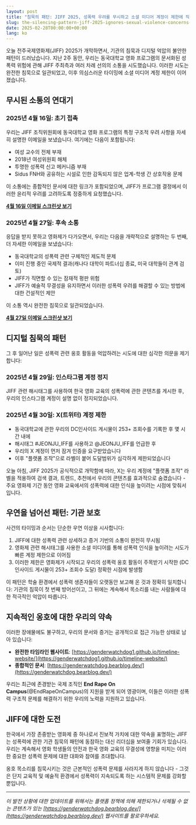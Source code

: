 ```yaml
---
layout: post
title: "침묵의 패턴: JIFF 2025, 성폭력 우려를 무시하고 소셜 미디어 계정이 제한에 직면하다"
slug: the-silencing-pattern-jiff-2025-ignores-sexual-violence-concerns-as-social-media-accounts-face-restrictions-ko
date: 2025-02-28T00:00:00+00:00
lang: ko
---
```


오늘 전주국제영화제(JIFF) 2025가 개막하면서, 기관의 침묵과 디지털 억압의 불안한 패턴이 드러났습니다. 지난 2주 동안, 우리는 동국대학교 영화 프로그램의 문서화된 성폭력 위험에 관해 JIFF 주최측과 여러 차례 선의의 소통을 시도했습니다. 이러한 시도는 완전한 침묵으로 일관되었고, 이후 의심스러운 타이밍에 소셜 미디어 계정 제한이 이어졌습니다.

## 무시된 소통의 연대기

### 2025년 4월 16일: 초기 접촉
우리는 JIFF 조직위원회에 동국대학교 영화 프로그램의 특정 구조적 우려 사항을 자세히 설명한 이메일을 보냈습니다. 여기에는 다음이 포함됩니다:
- 여성 교수의 전체 부재
- 2018년 여성위원회 해체
- 투명한 성폭력 신고 메커니즘 부재
- Sidus FNH와 공유하는 시설로 인한 감독되지 않은 업계-학생 간 상호작용 문제

이 소통에는 종합적인 문서에 대한 링크가 포함되었으며, JIFF가 프로그램 결정에서 이러한 윤리적 우려를 고려하도록 정중하게 요청했습니다.

**[4월 16일 이메일 스크린샷 보기](https://github.com/genderwatchdog1/timeline-website/blob/master/imgs/email-screenshots/04162025-jiff-email.png?raw=true)**

### 2025년 4월 27일: 후속 소통
응답을 받지 못하고 영화제가 다가오면서, 우리는 다음을 개략적으로 설명하는 두 번째, 더 자세한 이메일을 보냈습니다:
- 동국대학교의 성폭력 관련 구체적인 제도적 문제
- 이미 진행 중인 국제적 결과(캐나다 대학이 파트너십 종료, 미국 대학들이 관계 검토)
- JIFF가 직면할 수 있는 잠재적 평판 위험
- JIFF가 예술적 무결성을 유지하면서 이러한 성폭력 우려를 해결할 수 있는 방법에 대한 건설적인 제안

이 소통 역시 완전한 침묵으로 일관되었습니다.

**[4월 27일 이메일 스크린샷 보기](https://github.com/genderwatchdog1/timeline-website/blob/master/imgs/email-screenshots/04272025-jiff-email.png?raw=true)**

## 디지털 침묵의 패턴

그 후 일어난 일은 성폭력 관련 옹호 활동을 억압하려는 시도에 대한 심각한 의문을 제기합니다:

### 2025년 4월 29일: 인스타그램 계정 정지
JIFF 관련 해시태그를 사용하여 한국 영화 교육의 성폭력에 관한 콘텐츠를 게시한 후, 우리의 인스타그램 계정이 설명 없이 정지되었습니다.

### 2025년 4월 30일: X(트위터) 계정 제한
- 동국대학교에 관한 우리의 DC인사이드 게시물이 253+ 조회수를 기록한 후 몇 시간 내에
- 해시태그 #JEONJU_IFF를 사용하고 @JEONJU_IFF를 언급한 후
- 우리의 X 계정이 먼저 잠겨 인증을 요구받았습니다
- 이후 "플랫폼 조작"으로 라벨이 붙어 도달범위가 심각하게 제한되었습니다

오늘 아침, JIFF 2025가 공식적으로 개막함에 따라, X는 우리 계정에 "플랫폼 조작" 라벨을 적용하여 검색 결과, 트렌드, 추천에서 우리의 콘텐츠를 효과적으로 숨겼습니다 - 주요 영화제 기간 동안 영화 교육에서의 성폭력에 대한 인식을 높이려는 시점에 맞춰서입니다.

## 우연을 넘어선 패턴: 기관 보호

사건의 타이밍과 순서는 단순한 우연 이상을 시사합니다:

1. JIFF에 대한 성폭력 관련 상세하고 증거 기반의 소통이 완전히 무시됨
2. 영화제 관련 해시태그를 사용한 소셜 미디어를 통해 성폭력 인식을 높이려는 시도가 빠른 계정 제한으로 이어짐
3. 이러한 제한은 영화제가 시작되고 우리의 성폭력 옹호 활동이 주목받기 시작한 (DC인사이드 게시물이 253+ 조회수 도달) 정확한 시점에 발생함

이 패턴은 학술 환경에서 성폭력 생존자들이 오랫동안 보고해 온 것과 정확히 일치합니다: 기관의 침묵이 첫 번째 방어선이고, 그 뒤에는 계속해서 목소리를 내는 사람들에 대한 적극적인 억압이 따릅니다.

## 지속적인 옹호에 대한 우리의 약속

이러한 장애물에도 불구하고, 우리의 문서와 증거는 공개적으로 접근 가능한 상태로 남아 있습니다:

- **완전한 타임라인 웹사이트**: [https://genderwatchdog1.github.io/timeline-website/](https://genderwatchdog1.github.io/timeline-website/)
- **종합적인 문서**: [https://genderwatchdog.bearblog.dev/](https://genderwatchdog.bearblog.dev/)

우리는 최근에 존경받는 국제 조직인 **End Rape On Campus**(@EndRapeOnCampus)의 지원을 받게 되어 영광이며, 이들은 이러한 성폭력 구조적 문제를 해결하기 위한 우리의 노력을 지원하고 있습니다.

## JIFF에 대한 도전

한국에서 가장 존중받는 영화제 중 하나로서 진보적 가치에 대한 약속을 표명하는 JIFF는 성폭력에 관한 기관 침묵의 패턴에 동참하는 대신 리더십을 보여줄 기회가 있습니다. 우리는 계속해서 영화 학생들의 안전과 한국 영화 교육의 무결성에 영향을 미치는 이러한 중요한 성폭력 문제에 대한 대화와 참여를 초대합니다.

옹호 목소리를 침묵시키는 것은 근본적인 성폭력 문제를 사라지게 하지 않습니다 - 그것은 단지 교육적 및 예술적 환경에서 성폭력이 지속되도록 하는 시스템적 문제를 강화할 뿐입니다.

---

*이 발전 상황에 대한 업데이트를 위해서는 플랫폼 정책에 의해 제한되거나 삭제될 수 없는 콘텐츠가 있는 [https://genderwatchdog.bearblog.dev/](https://genderwatchdog.bearblog.dev/) 웹사이트를 팔로우하세요.* 